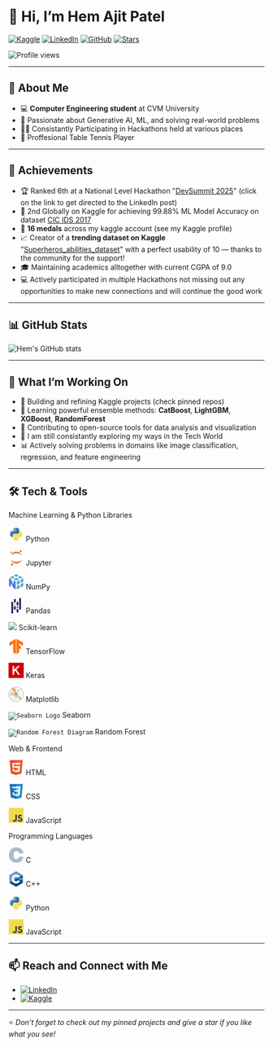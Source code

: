 # 👋 Hi, I’m Hem Ajit Patel

[![Kaggle](https://img.shields.io/badge/Kaggle-Hem%20Ajit%20Patel-20BEFF?logo=kaggle)](https://www.kaggle.com/hemajitpatel)
[![LinkedIn](https://img.shields.io/badge/LinkedIn-Hem%20Patel-0A66C2?logo=linkedin)](https://www.linkedin.com/in/hem-patel19)
[![GitHub](https://img.shields.io/github/followers/hemathens?label=Follow&style=social)](https://github.com/hemathens)
[![Stars](https://img.shields.io/github/stars/hemathens/kaggle-projects?style=social)](https://github.com/hemathens/kaggle-projects/stargazers)

![Profile views](https://komarev.com/ghpvc/?username=hemathens)

---

## 🚀 About Me
- 💻 **Computer Engineering student** at CVM University
- 🎯 Passionate about Generative AI, ML, and solving real-world problems
- 👨‍💻 Consistantly Participating in Hackathons held at various places
- 🏓 Proffesional Table Tennis Player 

---

## 🥇 Achievements
- 🏆 Ranked 6th at a National Level Hackathon "[DevSummit 2025](https://www.linkedin.com/posts/hem-patel19_devsummit2025-hackathonexperience-machinelearning-activity-7314547399346081793-Bln2?utm_source=share&utm_medium=member_desktop&rcm=ACoAAFBBtVYB2daWZBo_0kCAOMPXiyf4ocUB4h4)" (click on the link to get directed to the LinkedIn post)
- 🥈 2nd Globally on Kaggle for achieving 99.88% ML Model Accuracy on dataset [CIC IDS 2017](https://www.kaggle.com/datasets/chethuhn/network-intrusion-dataset)
- 🏅 **16 medals** across my kaggle account (see my Kaggle profile)
- 📈 Creator of a **trending dataset on Kaggle** "[Superheros_abilities_dataset](https://www.kaggle.com/datasets/hemajitpatel/superheros-abilities-dataset)" with a perfect usability of 10 — thanks to the community for the support!
- 🎓 Maintaining academics alltogether with current CGPA of 9.0
- 💻 Actively participated in multiple Hackathons not missing out any opportunities to make new connections and will continue the good work

---

## 📊 GitHub Stats

![Hem's GitHub stats](https://github-readme-stats.vercel.app/api?username=hemathens&show_icons=true&theme=radical)

---

## 🧠 What I’m Working On
- 🚀 Building and refining Kaggle projects (check pinned repos)
- 🌱 Learning powerful ensemble methods: **CatBoost**, **LightGBM**, **XGBoost**, **RandomForest**
- 🤝 Contributing to open-source tools for data analysis and visualization
- 🧭 I am still consistantly exploring my ways in the Tech World
- 📊 Actively solving problems in domains like image classification, regression, and feature engineering

---

## 🛠️ Tech & Tools

Machine Learning & Python Libraries

<code><img height="30" src="https://raw.githubusercontent.com/devicons/devicon/master/icons/python/python-original.svg"></code> Python

<code><img height="30" src="https://raw.githubusercontent.com/devicons/devicon/master/icons/jupyter/jupyter-original.svg"></code> Jupyter  

<code><img height="30" src="https://raw.githubusercontent.com/devicons/devicon/master/icons/numpy/numpy-original.svg"></code> NumPy  

<code><img height="30" src="https://raw.githubusercontent.com/devicons/devicon/master/icons/pandas/pandas-original.svg"></code> Pandas  

<code><img height="30" src="https://raw.githubusercontent.com/devicons/devicon/master/icons/scikit-learn/scikit-learn-original.svg"></code> Scikit-learn  

<code><img height="30" src="https://raw.githubusercontent.com/devicons/devicon/master/icons/tensorflow/tensorflow-original.svg"></code> TensorFlow  

<code><img height="30" src="https://raw.githubusercontent.com/devicons/devicon/master/icons/keras/keras-original.svg"></code> Keras  

<code><img height="30" src="https://raw.githubusercontent.com/devicons/devicon/master/icons/matplotlib/matplotlib-original.svg"></code> Matplotlib  

<code><img height="30" alt="Seaborn Logo" src="https://seaborn.pydata.org/_static/logo-wide-lightbg.svg"></code> Seaborn

<code><img height="30" alt="Random Forest Diagram" src="https://upload.wikimedia.org/wikipedia/commons/4/4c/Random_forest_diagram_complete.png"></code> Random Forest

Web & Frontend

<code><img height="30" src="https://raw.githubusercontent.com/devicons/devicon/master/icons/html5/html5-original.svg"></code> HTML

<code><img height="30" src="https://raw.githubusercontent.com/devicons/devicon/master/icons/css3/css3-original.svg"></code> CSS

<code><img height="30" src="https://raw.githubusercontent.com/devicons/devicon/master/icons/javascript/javascript-original.svg"></code> JavaScript 

Programming Languages

<code><img height="30" src="https://raw.githubusercontent.com/devicons/devicon/master/icons/c/c-original.svg"></code> C

<code><img height="30" src="https://raw.githubusercontent.com/devicons/devicon/master/icons/cplusplus/cplusplus-original.svg"></code> C++

<code><img height="30" src="https://raw.githubusercontent.com/devicons/devicon/master/icons/python/python-original.svg"></code> Python

<code><img height="30" src="https://raw.githubusercontent.com/devicons/devicon/master/icons/javascript/javascript-original.svg"></code> JavaScript  

---

## 📫 Reach and Connect with Me
- [![LinkedIn](https://img.shields.io/badge/LinkedIn-Hem%20Ajit%20Patel-0A66C2?logo=linkedin)](https://www.linkedin.com/in/hem-patel19)  
- [![Kaggle](https://img.shields.io/badge/Kaggle-hemajitpatel-20BEFF?logo=kaggle)](https://www.kaggle.com/hemajitpatel)

---

⭐ _Don’t forget to check out my pinned projects and give a star if you like what you see!_
